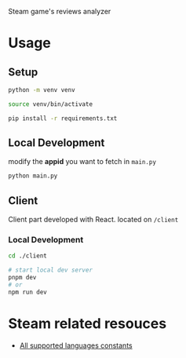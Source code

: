 Steam game's reviews analyzer

# Usage

## Setup

```bash
python -m venv venv

source venv/bin/activate

pip install -r requirements.txt
```

## Local Development

modify the **appid** you want to fetch in `main.py`

```bash
python main.py
```

## Client

Client part developed with React. located on `/client`

### Local Development

```bash
cd ./client

# start local dev server
pnpm dev
# or
npm run dev
```

# Steam related resouces

- [All supported languages constants](https://partner.steamgames.com/doc/store/localization)
